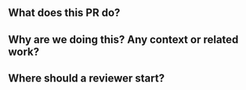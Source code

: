 ## What does this PR do?


## Why are we doing this? Any context or related work?


## Where should a reviewer start?

